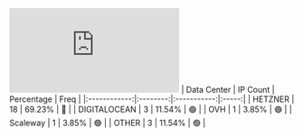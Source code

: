 ![Diagramm](https://github.com/obajay/StateSync-snapshots/blob/main/Projects/Althea/1/README.md)
| Data Center | IP Count | Percentage | Freq |
|:------------:|:--------:|:-----------:|:-----:|
| HETZNER | 18 | 69.23% | 🔴 |
| DIGITALOCEAN | 3 | 11.54% | 🟢 |
| OVH | 1 | 3.85% | 🟢 |
| Scaleway | 1 | 3.85% | 🟢 |
| OTHER | 3 | 11.54% | 🟢 |